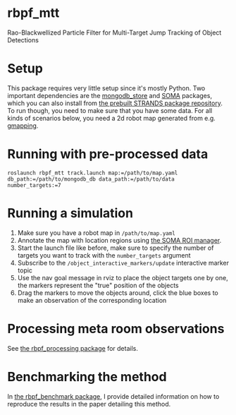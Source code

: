 # rbpf_mtt

Rao-Blackwellized Particle Filter for Multi-Target Jump Tracking of Object Detections

# Setup

This package requires very little setup since it's mostly Python.
Two important dependencies are the [mongodb_store](https://github.com/strands-project/mongodb_store) and [SOMA](https://github.com/strands-project/soma) packages, which you can also install from
[the prebuilt STRANDS package repository](https://github.com/strands-project-releases/strands-releases/wiki).
To run though, you need to make sure that you have some data. For all kinds of scenarios
below, you need a 2d robot map generated from e.g. [gmapping](http://wiki.ros.org/gmapping).

# Running with pre-processed data

```
roslaunch rbpf_mtt track.launch map:=/path/to/map.yaml db_path:=/path/to/mongodb_db data_path:=/path/to/data number_targets:=7
```

# Running a simulation

1. Make sure you have a robot map in `/path/to/map.yaml`
2. Annotate the map with location regions using [the SOMA ROI manager](https://github.com/strands-project/soma#soma-roi-manager).
3. Start the launch file like before, make sure to specify the number of targets you want to track with the `number_targets` argument
4. Subscribe to the `/object_interactive_markers/update` interactive marker topic
5. Use the nav goal message in rviz to place the object targets one by one, the markers represent the "true" position of the objects
6. Drag the markers to move the objects around, click the blue boxes to make an observation of the corresponding location

# Processing meta room observations

See [the rbpf_processing package](https://github.com/nilsbore/rbpf_processing.git) for details.

# Benchmarking the method

In [the rbpf_benchmark package](https://github.com/nilsbore/rbpf_benchmark.git), I provide detailed
information on how to reproduce the results in the paper detailing this method.
